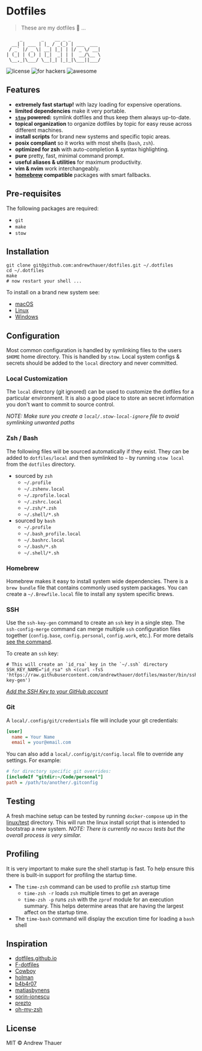 # Dotfiles

> These are my dotfiles 🎉 ...

```
     _       _    __ _ _
  __| | ___ | |_ / _(_) | ___  ___
 / _` |/ _ \| __| |_| | |/ _ \/ __|
| (_| | (_) | |_|  _| | |  __/\__ \
 \__,_|\___/ \__|_| |_|_|\___||___/
```

![license](https://img.shields.io/github/license/andrew/dotfiles?style=flat-square)
![for hackers](https://img.shields.io/badge/built%20for-hackers-50dd7e.svg?logo=dependabot&style=flat-square)
![awesome](https://img.shields.io/badge/pretty-awesome-ffc24b.svg?logo=sourcegraph&style=flat-square)

## Features

- **extremely fast startup!** with lazy loading for expensive operations.
- **limited dependencies** make it very portable.
- **[`stow`](https://www.gnu.org/software/stow/) powered:** symlink dotfiles and
  thus keep them always up-to-date.
- **topical organization** to organize dotfiles by topic for easy reuse across
  different machines.
- **install scripts** for brand new systems and specific topic areas.
- **posix compliant** so it works with most shells (`bash`, `zsh`).
- **optimized for zsh** with auto-completion & syntax highlighting.
- **pure** pretty, fast, minimal command prompt.
- **useful aliases & utilities** for maximum productivity.
- **vim & nvim** work interchangeably.
- **[homebrew](https://github.com/homebrew/homebrew) compatible** packages with
  smart fallbacks.

## Pre-requisites

The following packages are required:

- `git`
- `make`
- `stow`

## Installation

```shell
git clone git@github.com:andrewthauer/dotfiles.git ~/.dotfiles
cd ~/.dotfiles
make
# now restart your shell ...
```

To install on a brand new system see:

- [macOS](macos/README.md)
- [Linux](linux/README.md)
- [Windows](windows/README.md)

## Configuration

Most common configuration is handled by symlinking files to the users `$HOME`
home directory. This is handled by `stow`. Local system configs & secrets should
be added to the `local` directory and never committed.

### Local Customization

The `local` directory (git ignored) can be used to customize the dotfiles for a
particular environment. It is also a good place to store an secret information
you don't want to commit to source control.

_NOTE: Make sure you create a `local/.stow-local-ignore` file to avoid
symlinking unwanted paths_

### Zsh / Bash

The following files will be sourced automatically if they exist. They can be
added to `dotfiles/local` and then symlinked to `~` by running `stow local` from
the `dotfiles` directory.

- sourced by `zsh`
  - `~/.profile`
  - `~/.zshenv.local`
  - `~/.zprofile.local`
  - `~/.zshrc.local`
  - `~/.zsh/*.zsh`
  - `~/.shell/*.sh`
- sourced by `bash`
  - `~/.profile`
  - `~/.bash_profile.local`
  - `~/.bashrc.local`
  - `~/.bash/*.sh`
  - `~/.shell/*.sh`

### Homebrew

Homebrew makes it easy to install system wide dependencies. There is a
`brew bundle` file that contains commonly used system packages. You can create a
`~/.Brewfile.local` file to install any system specific brews.

### SSH

Use the `ssh-key-gen` command to create an `ssh` key in a single step. The
`ssh-config-merge` command can merge multiple `ssh` configuration files together
(`config.base`, `config.personal`, `config.work`, etc.). For more details
[see the command](./bin/ssh-config-merge).

To create an `ssh` key:

```shell
# This will create an `id_rsa` key in the `~/.ssh` directory
SSH_KEY_NAME="id_rsa" sh <(curl -fsS 'https://raw.githubusercontent.com/andrewthauer/dotfiles/master/bin/ssh-key-gen')
```

_[Add the SSH Key to your GitHub account](https://help.github.com/articles/generating-ssh-keys/#step-4-add-your-ssh-key-to-your-account)_

### Git

A `local/.config/git/credentials` file will include your git credentials:

```ini
[user]
  name = Your Name
  email = your@email.com
```

You can also add a `local/.config/git/config.local` file to override any
settings. For example:

```ini
# for directory specific git overrides:
[includeIf "gitdir:~/Code/personal"]
path = /path/to/another/.gitconfig
```

## Testing

A fresh machine setup can be tested by running `docker-compose` up in the
[linux/test](./linux/test) directory. This will run the linux install script
that is intended to bootstrap a new system. _NOTE: There is currently no `macos`
tests but the overall process is very similar._

## Profiling

It is very important to make sure the shell startup is fast. To help ensure this
there is built-in support for profiling the startup time.

- The `time-zsh` command can be used to profile `zsh` startup time
  - `time-zsh -r` loads `zsh` multiple times to get an average
  - `time-zsh -p` runs `zsh` with the `zprof` module for an execution summary.
    This helps determine areas that are having the largest affect on the startup
    time.
- The `time-bash` command will display the excution time for loading a `bash`
  shell

## Inspiration

- [dotfiles.github.io](https://dotfiles.github.io/)
- [F-dotfiles](https://github.com/Kraymer/F-dotfiles)
- [Cowboy](https://github.com/cowboy/dotfiles)
- [holman](https://github.com/holman/dotfiles)
- [b4b4r07](https://github.com/b4b4r07/dotfiles)
- [matiasbynens](https://github.com/mathiasbynens/dotfiles)
- [sorin-ionescu](https://github.com/sorin-ionescu/dotfiles)
- [prezto](https://github.com/sorin-ionescu/prezto)
- [oh-my-zsh](https://github.com/robbyrussell/oh-my-zsh)

## License

MIT © Andrew Thauer
